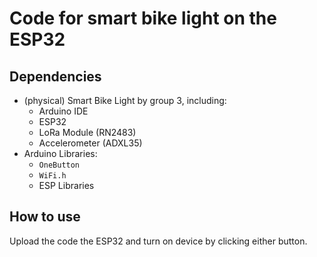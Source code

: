 # Code for smart bike light on the ESP32
## Dependencies
- (physical) Smart Bike Light by group 3, including:
  - Arduino IDE
  - ESP32
  - LoRa Module (RN2483)
  - Accelerometer (ADXL35)
- Arduino Libraries:
  - ```OneButton```
  - ```WiFi.h```
  - ESP Libraries
 
## How to use
Upload the code the ESP32 and turn on device by clicking either button.
